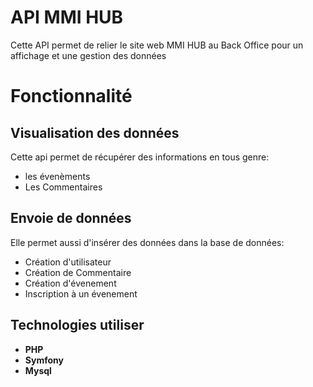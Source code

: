 # API MMI HUB
Cette API permet de relier le site web MMI HUB au Back Office pour un affichage et une gestion des données

# Fonctionnalité
## Visualisation des données
Cette api permet de récupérer des informations en tous genre:
- les évenèments
- Les Commentaires

## Envoie de données
Elle permet aussi d'insérer des données dans la base de données:
- Création d'utilisateur
- Création de Commentaire
- Création d'évenement
- Inscription à un évenement

## Technologies utiliser
- **PHP**
- **Symfony**
- **Mysql**
